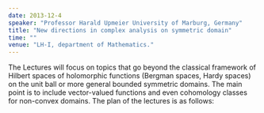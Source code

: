 ```yaml
---
date: 2013-12-4
speaker: "Professor Harald Upmeier University of Marburg, Germany"
title: "New directions in complex analysis on symmetric domain"
time: ""
venue: "LH-I, department of Mathematics."
---
```

The Lectures will focus on topics that go beyond the classical framework
of   Hilbert spaces of holomorphic functions (Bergman spaces, Hardy
spaces) on the unit ball or more general bounded symmetric domains. The
main point is to include vector-valued functions and even cohomology
classes for non-convex domains. The plan of the lectures is as follows:
